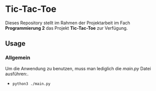 # Tic-Tac-Toe
Dieses Repository stellt im Rahmen der Projektarbeit im Fach **Programmierung 2** das Projekt **Tic-Tac-Toe** zur Verfügung.

## Usage
### Allgemein
Um die Anwendung zu benutzen, muss man lediglich die _main.py_ Datei ausführen:.
- ```python3 ./main.py```